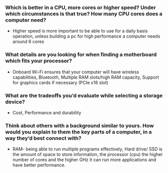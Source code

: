 
### Which is better in a CPU, more cores or higher speed? Under which circumstances is that true? How many CPU cores does a computer need?

* Higher speed is more important to be able to use for a daily basis operation, unless building a pc for high performance a computer needs around 6 cores



### What details are you looking for when finding a motherboard which fits your processor?
* Onboard Wi-Fi ensures that your computer will have wireless capabilities, Bluetooth, Multiple RAM slots/high RAM capacity, Support for graphics cards if necessary (PCIe x16 slot)

### What are the tradeoffs you’d evaluate while selecting a storage device?
* Cost, Performance and durability


### Think about others with a background similar to yours. How would you explain to them the key parts of a computer, in a way they’d best connect with?
* RAM- being able to run multiple programs effectively, Hard drive/ SSD is the amount of space to store information, the processor (cpu) the higher number of cores and the higher GHz it can run more applications and have better performance.